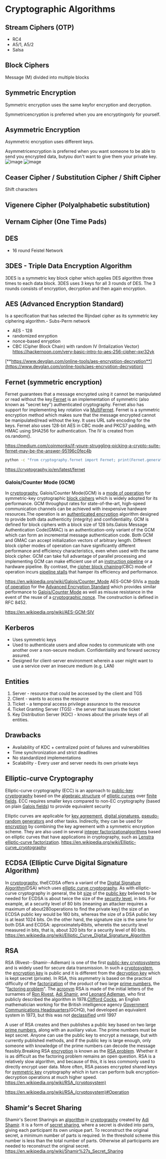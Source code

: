 # Cryptographic Algorithms

## Stream Ciphers (OTP)

- RC4
- A5/1, A5/2
- Salsa

## Block Ciphers

Message (M) divided into multiple blocks

## Symmetric Encryption

Symmetric encryption uses the same keyfor encryption and decryption.

Symmetricencryption is preferred when you are encryptingonly for yourself.

## Asymmetric Encryption

Asymmetric encryption uses different keys.

Asymmetricencryption is preferred when you want someone to be able to send you encrypted data, butyou don't want to give them your private key.
![image](media/Cryptography-Intro_Cryptographic-Algorithms-image1.png)
![image](media/Cryptography-Intro_Cryptographic-Algorithms-image2.jpg)

## Ceaser Cipher / Substitution Cipher / Shift Cipher

Shift characters

## Vigenere Cipher (Polyalphabetic substitution)

## Vernam Cipher (One Time Pads)

## DES

- 16 round Feistel Network

## 3DES - Triple Data Encryption Algorithm

3DES is a symmetric key block cipher which applies DES algorithm three times to each data block.
3DES uses 3 keys for all 3 rounds of DES. The 3 rounds consists of encryption, decryption and then again encryption.

## AES (Advanced Encryption Standard)

Is a specification that has selected the Rijndael cipher as its symmetric key ciphering algorithm.-  Subs-Perm network

- AES - 128
- randomized enryption
- nonce-based enryption
- CBC (Cipher Block Chain) with random IV (Intialization Vector)
<https://hackernoon.com/very-basic-intro-to-aes-256-cipher-qxr32yk>

[**https://www.devglan.com/online-tools/aes-encryption-decryption**](https://www.devglan.com/online-tools/aes-encryption-decryption)

## Fernet (symmetric encryption)

Fernet guarantees that a message encrypted using it cannot be manipulated or read without the key.[Fernet](https://github.com/fernet/spec/) is an implementation of symmetric (also known as "secret key") authenticated cryptography. Fernet also has support for implementing key rotation via [MultiFernet](https://cryptography.io/en/latest/fernet/#cryptography.fernet.MultiFernet).
Fernet is a symmetric encryption method which makes sure that the message encrypted cannot be manipulated/read without the key. It uses URL safe encoding for the keys. Fernet also uses 128-bit AES in CBC mode and PKCS7 padding, with HMAC using SHA256 for authentication. The IV is created from os.random().

<https://medium.com/coinmonks/if-youre-struggling-picking-a-crypto-suite-fernet-may-be-the-answer-95196c0fec4b>

```bash
python -c "from cryptography.fernet import Fernet; print(Fernet.generate_key().decode())"
```

<https://cryptography.io/en/latest/fernet>

### Galois/Counter Mode (GCM)

In [cryptography](https://en.wikipedia.org/wiki/Cryptography), Galois/Counter Mode(GCM) is a [mode of operation](https://en.wikipedia.org/wiki/Block_cipher_mode_of_operation) for symmetric-key cryptographic [block ciphers](https://en.wikipedia.org/wiki/Block_cipher) which is widely adopted for its performance. GCM throughput rates for state-of-the-art, high-speed communication channels can be achieved with inexpensive hardware resources.The operation is an [authenticated encryption](https://en.wikipedia.org/wiki/Authenticated_encryption) algorithm designed to provide both data authenticity (integrity) and confidentiality. GCM is defined for block ciphers with a block size of 128 bits.Galois Message Authentication Code(GMAC) is an authentication-only variant of the GCM which can form an incremental message authentication code. Both GCM and GMAC can accept initialization vectors of arbitrary length.
Different block cipher modes of operation can have significantly different performance and efficiency characteristics, even when used with the same block cipher. GCM can take full advantage of parallel processing and implementing GCM can make efficient use of an [instruction pipeline](https://en.wikipedia.org/wiki/Instruction_pipeline) or a hardware pipeline. By contrast, the [cipher block chaining](https://en.wikipedia.org/wiki/Cipher_block_chaining)(CBC) mode of operation incurs [pipeline stalls](https://en.wikipedia.org/wiki/Pipeline_stall) that hamper its efficiency and performance.

<https://en.wikipedia.org/wiki/Galois/Counter_Mode>
AES-GCM-SIVis a [mode of operation](https://en.wikipedia.org/wiki/Block_cipher_mode_of_operation) for the [Advanced Encryption Standard](https://en.wikipedia.org/wiki/Advanced_Encryption_Standard) which provides similar performance to [Galois/Counter Mode](https://en.wikipedia.org/wiki/Galois/Counter_Mode) as well as misuse resistance in the event of the reuse of a [cryptographic nonce](https://en.wikipedia.org/wiki/Cryptographic_nonce). The construction is defined in RFC 8452.

<https://en.wikipedia.org/wiki/AES-GCM-SIV>

## Kerberos

- Uses symmetric keys
- Used to authenticate users and allow nodes to communicate with one another over a non-secure medium. Confidentiality and forward secrecy assured.
- Designed for client-server environment wherein a user might want to use a service over an insecure medium (e.g. LAN)

## Entities

1. Server - resource that could be accessed by the client and TGS
2. Client - wants to access the resource
3. Ticket - a temporal access privilege assurance to the resource
4. Ticket Granting Server (TGS) - the server that issues the ticket
5. Key Distribution Server (KDC) - knows about the private keys of all entities.

## Drawbacks

- Availability of KDC + centralized point of failures and vulnerabilities
- Time synchronization and strict deadlines
- No standardized implementations
- Scalability - Every user and server needs its own private keys

## Elliptic-curve Cryptography

Elliptic-curve cryptography (ECC) is an approach to [public-key cryptography](https://en.wikipedia.org/wiki/Public-key_cryptography) based on the [algebraic structure](https://en.wikipedia.org/wiki/Algebraic_structure) of [elliptic curves](https://en.wikipedia.org/wiki/Elliptic_curve) over [finite fields](https://en.wikipedia.org/wiki/Finite_field). ECC requires smaller keys compared to non-EC cryptography (based on plain [Galois fields](https://en.wikipedia.org/wiki/Galois_field)) to provide equivalent security

Elliptic curves are applicable for [key agreement](https://en.wikipedia.org/wiki/Key_agreement), [digital signatures](https://en.wikipedia.org/wiki/Digital_signature), [pseudo-random generators](https://en.wikipedia.org/wiki/CPRNG) and other tasks. Indirectly, they can be used for [encryption](https://en.wikipedia.org/wiki/Encryption) by combining the key agreement with a symmetric encryption scheme. They are also used in several [integer factorization](https://en.wikipedia.org/wiki/Integer_factorization)[algorithms](https://en.wikipedia.org/wiki/Algorithm) based on elliptic curves that have applications in cryptography, such as [Lenstra elliptic-curve factorization](https://en.wikipedia.org/wiki/Lenstra_elliptic-curve_factorization).
<https://en.wikipedia.org/wiki/Elliptic-curve_cryptography>

## ECDSA (Elliptic Curve Digital Signature Algorithm)

In [cryptography](https://en.wikipedia.org/wiki/Cryptography), theECDSA offers a variant of the [Digital Signature Algorithm](https://en.wikipedia.org/wiki/Digital_Signature_Algorithm)(DSA) which uses [elliptic curve cryptography](https://en.wikipedia.org/wiki/Elliptic_curve_cryptography).
As with elliptic-curve cryptography in general, the bit [size](https://en.wikipedia.org/wiki/Key_size) of the [public key](https://en.wikipedia.org/wiki/Public_key) believed to be needed for ECDSA is about twice the size of the [security level](https://en.wikipedia.org/wiki/Security_level), in bits. For example, at a security level of 80 bits (meaning an attacker requires a maximum of about280operations to find the private key) the size of an ECDSA public key would be 160 bits, whereas the size of a DSA public key is at least 1024 bits. On the other hand, the signature size is the same for both DSA and ECDSA: approximately4tbits, wheretis the security level measured in bits, that is, about 320 bits for a security level of 80 bits.
<https://en.wikipedia.org/wiki/Elliptic_Curve_Digital_Signature_Algorithm>

## RSA

RSA (Rivest--Shamir--Adleman) is one of the first [public-key cryptosystems](https://en.wikipedia.org/wiki/Public-key_cryptography) and is widely used for secure data transmission. In such a [cryptosystem](https://en.wikipedia.org/wiki/Cryptosystem), the [encryption key](https://en.wikipedia.org/wiki/Encryption_key) is public and it is different from the [decryption key](https://en.wikipedia.org/wiki/Decryption_key) which is kept secret (private). In RSA, this asymmetry is based on the practical difficulty of the [factorization](https://en.wikipedia.org/wiki/Factorization) of the product of two large [prime numbers](https://en.wikipedia.org/wiki/Prime_number), the "[factoring problem](https://en.wikipedia.org/wiki/Factoring_problem)". The [acronym](https://en.wikipedia.org/wiki/Acronym) RSA is made of the initial letters of the surnames of [Ron Rivest](https://en.wikipedia.org/wiki/Ron_Rivest), [Adi Shamir](https://en.wikipedia.org/wiki/Adi_Shamir), and [Leonard Adleman](https://en.wikipedia.org/wiki/Leonard_Adleman), who first publicly described the algorithm in 1978.[Clifford Cocks](https://en.wikipedia.org/wiki/Clifford_Cocks), an English mathematician working for the British intelligence agency [Government Communications Headquarters](https://en.wikipedia.org/wiki/Government_Communications_Headquarters)(GCHQ), had developed an equivalent system in 1973, but this was not [declassified](https://en.wikipedia.org/wiki/Classified_information) until 1997

A user of RSA creates and then publishes a public key based on two large [prime numbers](https://en.wikipedia.org/wiki/Prime_number), along with an auxiliary value. The prime numbers must be kept secret. Anyone can use the public key to encrypt a message, but with currently published methods, and if the public key is large enough, only someone with knowledge of the prime numbers can decode the message feasibly.Breaking RSA [encryption](https://en.wikipedia.org/wiki/Encryption) is known as the [RSA problem](https://en.wikipedia.org/wiki/RSA_problem). Whether it is as difficult as the factoring problem remains an open question.
RSA is a relatively slow algorithm, and because of this, it is less commonly used to directly encrypt user data. More often, RSA passes encrypted shared keys for [symmetric key](https://en.wikipedia.org/wiki/Symmetric-key_algorithm) cryptography which in turn can perform bulk encryption-decryption operations at much higher speed.
<https://en.wikipedia.org/wiki/RSA_(cryptosystem)>

<https://en.wikipedia.org/wiki/RSA_(cryptosystem)#Operation>

## Shamir's Secret Sharing

Shamir's Secret Sharingis an [algorithm](https://en.wikipedia.org/wiki/Algorithm) in [cryptography](https://en.wikipedia.org/wiki/Cryptography) created by [Adi Shamir](https://en.wikipedia.org/wiki/Adi_Shamir). It is a form of [secret sharing](https://en.wikipedia.org/wiki/Secret_sharing), where a secret is divided into parts, giving each participant its own unique part.
To reconstruct the original secret, a minimum number of parts is required. In the threshold scheme this number is less than the total number of parts. Otherwise all participants are needed to reconstruct the original secret.
<https://en.wikipedia.org/wiki/Shamir%27s_Secret_Sharing>
